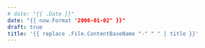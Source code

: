 ```yaml
---
# date: "{{ .Date }}"
date: "{{ now.Format "2006-01-02" }}"
draft: true
title: '{{ replace .File.ContentBaseName "-" " " | title }}'
---
```


